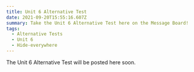```yaml
---
title: Unit 6 Alternative Test
date: 2021-09-20T15:55:16.607Z
summary: Take the Unit 6 Alternative Test here on the Message Board!
tags:
  - Alternative Tests
  - Unit 6
  - Hide-everywhere
---
```


The Unit 6 Alternative Test will be posted here soon.
